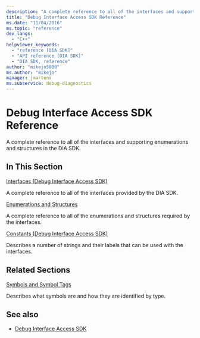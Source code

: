 ```yaml
---
description: "A complete reference to all of the interfaces and supporting enumerations and structures in the DIA SDK."
title: "Debug Interface Access SDK Reference"
ms.date: "11/04/2016"
ms.topic: "reference"
dev_langs:
  - "C++"
helpviewer_keywords:
  - "reference [DIA SDK]"
  - "API reference [DIA SDK]"
  - "DIA SDK, reference"
author: "mikejo5000"
ms.author: "mikejo"
manager: jmartens
ms.subservice: debug-diagnostics
---
```

# Debug Interface Access SDK Reference


A complete reference to all of the interfaces and supporting enumerations and structures in the DIA SDK.

## In This Section

[Interfaces (Debug Interface Access SDK)](../../debugger/debug-interface-access/interfaces-debug-interface-access-sdk.md)

A complete reference to all of the interfaces provided by the DIA SDK.

[Enumerations and Structures](../../debugger/debug-interface-access/enumerations-and-structures.md)

A complete reference to all of the enumerations and structures required by the interfaces.

[Constants (Debug Interface Access SDK)](../../debugger/debug-interface-access/constants-debug-interface-access-sdk.md)

Describes a number of strings and their labels that can be used with the interfaces.

## Related Sections

[Symbols and Symbol Tags](../../debugger/debug-interface-access/symbols-and-symbol-tags.md)

Describes what symbols are and how they are identified by type.

## See also

- [Debug Interface Access SDK](../../debugger/debug-interface-access/debug-interface-access-sdk.md)

